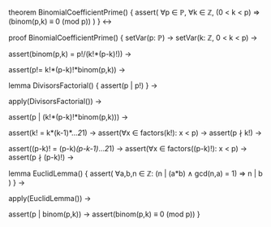theorem BinomialCoefficientPrime() {
  assert(
    ∀p ∈ ℙ, ∀k ∈ ℤ, (0 < k < p) ⇒ 
    (binom(p,k) ≡ 0 (mod p))
  )
} ↔

proof BinomialCoefficientPrime() {
  setVar(p: ℙ) →
  setVar(k: ℤ, 0 < k < p) →
  
  assert(binom(p,k) = p!/(k!*(p-k)!)) →
  
  assert(p!= k!*(p-k)!*binom(p,k)) →
  
  lemma DivisorsFactorial() {
    assert(p | p!)
  } →
  
  apply(DivisorsFactorial()) →
  
  assert(p | (k!*(p-k)!*binom(p,k))) →
  
  assert(k! = k*(k-1)*...*2*1) →
  assert(∀x ∈ factors(k!): x < p) →
  assert(p ∤ k!) →
  
  assert((p-k)! = (p-k)*(p-k-1)*...*2*1) →
  assert(∀x ∈ factors((p-k)!): x < p) →
  assert(p ∤ (p-k)!) →
  
  lemma EuclidLemma() {
    assert(
      ∀a,b,n ∈ ℤ: (n | (a*b) ∧ gcd(n,a) = 1) ⇒ n | b
    )
  } →
  
  apply(EuclidLemma()) →
  
  assert(p | binom(p,k)) →
  assert(binom(p,k) ≡ 0 (mod p))
}